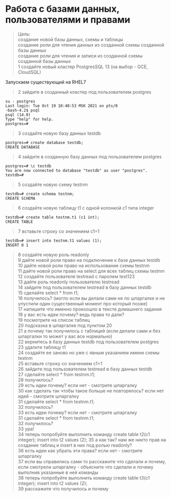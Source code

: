 # Работа с базами данных, пользователями и правами

>Цель:  
>создание новой базы данных, схемы и таблицы  
>создание роли для чтения данных из созданной схемы созданной базы данных  
>создание роли для чтения и записи из созданной схемы созданной базы данных  
>1 создайте новый кластер PostgresSQL 13 (на выбор - GCE, CloudSQL)  

Запускаем существующий на RHEL7
>2 зайдите в созданный кластер под пользователем postgres  

```console
su - postgres
Last login: Tue Oct 19 10:40:53 MSK 2021 on pts/0
-bash-4.2$ psql
psql (14.0)
Type "help" for help.
postgres=#
```
>3 создайте новую базу данных testdb  

```console
postgres=# create database testdb;
CREATE DATABASE
```
>4 зайдите в созданную базу данных под пользователем postgres  

```console
postgres=# \c testdb
You are now connected to database "testdb" as user "postgres".
testdb=#
```
>5 создайте новую схему testnm  

```console
testdb=# create schema testnm;
CREATE SCHEMA
```
>6 создайте новую таблицу t1 с одной колонкой c1 типа integer  

```console
testdb=# create table testnm.t1 (c1 int);
CREATE TABLE
```
>7 вставьте строку со значением c1=1  

```console
testdb=# insert into testnm.t1 values (1);
INSERT 0 1
```
>8 создайте новую роль readonly  
>9 дайте новой роли право на подключение к базе данных testdb  
>10 дайте новой роли право на использование схемы testnm  
>11 дайте новой роли право на select для всех таблиц схемы testnm  
>12 создайте пользователя testread с паролем test123  
>13 дайте роль readonly пользователю testread  
>14 зайдите под пользователем testread в базу данных testdb  
>15 сделайте select * from t1;  
>16 получилось? (могло если вы делали сами не по шпаргалке и не упустили один существенный момент про который позже)  
>17 напишите что именно произошло в тексте домашнего задания  
>18 у вас есть идеи почему? ведь права то дали?  
>19 посмотрите на список таблиц  
>20 подсказка в шпаргалке под пунктом 20  
>21 а почему так получилось с таблицей (если делали сами и без шпаргалки то может у вас все нормально)  
>22 вернитесь в базу данных testdb под пользователем postgres  
>23 удалите таблицу t1  
>24 создайте ее заново но уже с явным указанием имени схемы testnm  
>25 вставьте строку со значением c1=1  
>26 зайдите под пользователем testread в базу данных testdb  
>27 сделайте select * from testnm.t1;  
>28 получилось?  
>29 есть идеи почему? если нет - смотрите шпаргалку  
>30 как сделать так чтобы такое больше не повторялось? если нет идей - смотрите шпаргалку  
>31 сделайте select * from testnm.t1;  
>32 получилось?  
>33 есть идеи почему? если нет - смотрите шпаргалку  
>31 сделайте select * from testnm.t1;  
>32 получилось?  
>33 ура!  
>34 теперь попробуйте выполнить команду create table t2(c1 integer); insert into t2 values (2); 
>35 а как так? нам же никто прав на создание таблиц и insert в них под ролью readonly?  
>36 есть идеи как убрать эти права? если нет - смотрите шпаргалку  
>37 если вы справились сами то расскажите что сделали и почему, если смотрели шпаргалку - объясните что сделали и почему выполнив указанные в ней команды  
>38 теперь попробуйте выполнить команду create table t3(c1 integer); insert into t2 values (2);  
>39 расскажите что получилось и почему   

